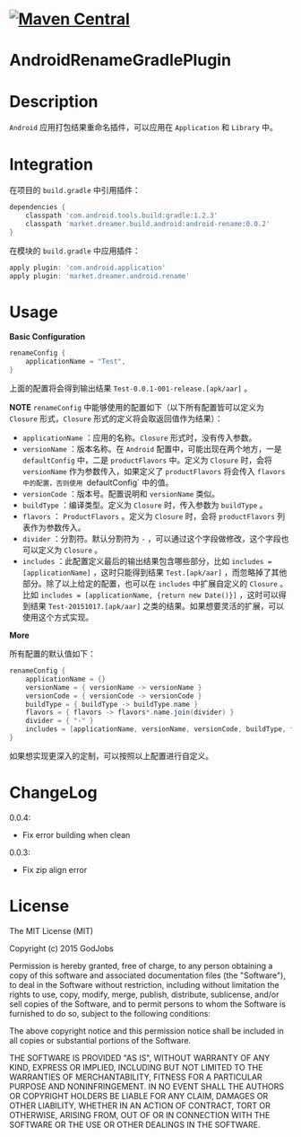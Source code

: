 [![Maven Central](https://maven-badges.herokuapp.com/maven-central/market.dreamer.build.android/android-rename/badge.svg?style=flat)](https://maven-badges.herokuapp.com/maven-central/market.dreamer.build.android/android-rename)
================

AndroidRenameGradlePlugin
================

Description
================

`Android` 应用打包结果重命名插件，可以应用在 `Application` 和 `Library` 中。

Integration
================

在项目的 `build.gradle` 中引用插件：

```gradle
dependencies {
    classpath 'com.android.tools.build:gradle:1.2.3'
    classpath 'market.dreamer.build.android:android-rename:0.0.2'
}
```

在模块的 `build.gradle` 中应用插件：

```gradle
apply plugin: 'com.android.application'
apply plugin: 'market.dreamer.android.rename'
```

Usage
================

**Basic Configuration**

```gradle
renameConfig {
    applicationName = "Test",
}
```

上面的配置将会得到输出结果 `Test-0.0.1-001-release.[apk/aar]` 。

**NOTE**
`renameConfig` 中能够使用的配置如下（以下所有配置皆可以定义为 `Closure` 形式，`Closure` 形式的定义将会取返回值作为结果）：

* `applicationName` ：应用的名称。`Closure` 形式时，没有传入参数。
* `versionName` ：版本名称。在 `Android` 配置中，可能出现在两个地方，一是 `defaultConfig` 中，二是 `productFlavors` 中。定义为 `Closure` 时，会将 `versionName` 作为参数传入，如果定义了 `productFlavors` 将会传入 `flavors中的配置，否则使用 `defaultConfig` 中的值。
* `versionCode` ：版本号。配置说明和 `versionName` 类似。
* `buildType` ：编译类型。定义为 `Closure` 时，传入参数为 `buildType` 。
* `flavors` ： `ProductFlavors` 。定义为 `Closure` 时，会将 `productFlavors` 列表作为参数传入。
* `divider` ：分割符。默认分割符为 `-` ，可以通过这个字段做修改，这个字段也可以定义为 `Closure` 。
* `includes` ：此配置定义最后的输出结果包含哪些部分，比如 `includes = [applicationName]` ，这时只能得到结果 `Test.[apk/aar]` ，而忽略掉了其他部分。除了以上给定的配置，也可以在 `includes` 中扩展自定义的 `Closure` 。
比如 `includes = [applicationName, {return new Date()}]` ，这时可以得到结果 `Test-20151017.[apk/aar]` 之类的结果。如果想要灵活的扩展，可以使用这个方式实现。

**More**

所有配置的默认值如下：

```gradle
renameConfig {
    applicationName = {}
    versionName = { versionName -> versionName }
    versionCode = { versionCode -> versionCode }
    buildType = { buildType -> buildType.name }
    flavors = { flavors -> flavors*.name.join(divider) }
    divider = { "-" }
    includes = [applicationName, versionName, versionCode, buildType, flavors];
}
```

如果想实现更深入的定制，可以按照以上配置进行自定义。

ChangeLog
================
0.0.4:

- Fix error building when clean

0.0.3:

- Fix zip align error

License
=======

The MIT License (MIT)

Copyright (c) 2015 GodJobs

Permission is hereby granted, free of charge, to any person obtaining a copy
of this software and associated documentation files (the "Software"), to deal
in the Software without restriction, including without limitation the rights
to use, copy, modify, merge, publish, distribute, sublicense, and/or sell
copies of the Software, and to permit persons to whom the Software is
furnished to do so, subject to the following conditions:

The above copyright notice and this permission notice shall be included in all
copies or substantial portions of the Software.

THE SOFTWARE IS PROVIDED "AS IS", WITHOUT WARRANTY OF ANY KIND, EXPRESS OR
IMPLIED, INCLUDING BUT NOT LIMITED TO THE WARRANTIES OF MERCHANTABILITY,
FITNESS FOR A PARTICULAR PURPOSE AND NONINFRINGEMENT. IN NO EVENT SHALL THE
AUTHORS OR COPYRIGHT HOLDERS BE LIABLE FOR ANY CLAIM, DAMAGES OR OTHER
LIABILITY, WHETHER IN AN ACTION OF CONTRACT, TORT OR OTHERWISE, ARISING FROM,
OUT OF OR IN CONNECTION WITH THE SOFTWARE OR THE USE OR OTHER DEALINGS IN THE
SOFTWARE.
